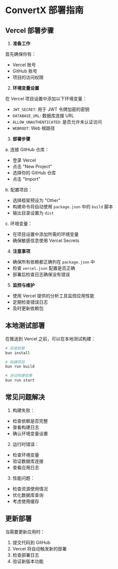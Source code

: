 # ConvertX 部署指南

## Vercel 部署步骤

1. **准备工作**

首先确保你有：
- Vercel 账号
- GitHub 账号
- 项目的访问权限

2. **环境变量设置**

在 Vercel 项目设置中添加以下环境变量：
- `JWT_SECRET`: 用于 JWT 令牌加密的密钥
- `DATABASE_URL`: 数据库连接 URL
- `ALLOW_UNAUTHENTICATED`: 是否允许未认证访问
- `WEBROOT`: Web 根路径

3. **部署步骤**

a. 连接 GitHub 仓库：
- 登录 Vercel
- 点击 "New Project"
- 选择你的 GitHub 仓库
- 点击 "Import"

b. 配置项目：
- 选择框架预设为 "Other"
- 构建命令将自动使用 `package.json` 中的 `build` 脚本
- 输出目录设置为 `dist`

c. 环境变量：
- 在项目设置中添加所需的环境变量
- 确保敏感信息使用 Vercel Secrets

4. **注意事项**

- 确保所有依赖都正确列在 `package.json` 中
- 检查 `vercel.json` 配置是否正确
- 部署后检查日志确保没有错误

5. **监控与维护**

- 使用 Vercel 提供的分析工具监控应用性能
- 定期检查错误日志
- 及时更新依赖包

## 本地测试部署

在推送到 Vercel 之前，可以在本地测试构建：

```bash
# 安装依赖
bun install

# 构建项目
bun run build

# 测试构建结果
bun run start
```

## 常见问题解决

1. 构建失败：
- 检查依赖是否完整
- 查看构建日志
- 确认环境变量设置

2. 运行时错误：
- 检查环境变量
- 验证数据库连接
- 查看应用日志

3. 性能问题：
- 检查资源使用情况
- 优化数据库查询
- 考虑使用缓存

## 更新部署

当需要更新应用时：
1. 提交代码到 GitHub
2. Vercel 将自动触发新的部署
3. 检查部署日志
4. 验证新版本功能
